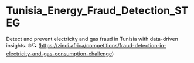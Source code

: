 # Tunisia_Energy_Fraud_Detection_STEG
Detect and prevent electricity and gas fraud in Tunisia with data-driven insights. 🌐🔍 (https://zindi.africa/competitions/fraud-detection-in-electricity-and-gas-consumption-challenge)
